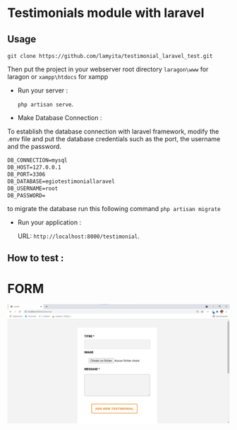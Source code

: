 

# Testimonials module with laravel 

## Usage

```
git clone https://github.com/lamyita/testimonial_laravel_test.git
```

Then put the project in your webserver root directory `laragon\www` for laragon or `xampp\htdocs` for xampp

- Run your server :

   `php artisan serve`.
   
- Make Database Connection :

To establish the database connection with laravel framework, modify the .env file and put the database credentials such as the port, the username and the password.

```
DB_CONNECTION=mysql
DB_HOST=127.0.0.1
DB_PORT=3306
DB_DATABASE=egiotestimoniallaravel
DB_USERNAME=root
DB_PASSWORD= 
```



to migrate the database run this following command 
 `php artisan migrate`
 
- Run your application :

  URL:  `http://localhost:8000/testimonial`.


## How to test :

<h1>FORM </h1>

![](imagesOfProjectResult/formTest.png)

